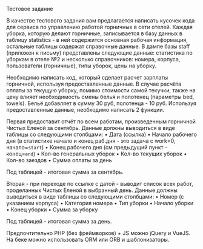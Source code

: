 Тестовое задание

В качестве тестового задания вам предлагается написать кусочек кода для сервиса по управлению работой горничных в сети отелей. Каждая уборка, которую делают горничные, записывается в базу данных в таблицу statistics - в ней содержится основная рабочая информация, остальные таблицы содержат справочные данные.
В дампе базы staff (приложен к письму) представлены следующие данные: статистика по уборкам в отеле №2 и несколько справочников: номера, корпуса, пользователи (горничные), типы уборок, цены на уборку.

Необходимо написать код, который сделает расчет зарплаты горничной, используя предоставленные данные.
В случае расчёта оплаты за текущую уборку, помимо стоимости самой текучки, также на цену влияет необходимость смены белья и полотенец (параметры bed, towels). Бельё добавляет в сумму 30 руб, полотенца - 10 руб.
Используя предоставленные данные, необходимо написать 2 функции.
 
Первая предоставит отчёт по всем работам, произведенным горничной Чистых Еленой за сентябрь. Данные должны выводиться в виде таблицы со следующими столбцами:
•	Дата (ссылка)
•	Начало рабочего дня (в статистике начало и конец раб.дня - это задача с work=0, начало=`start`)
•	Конец рабочего дня (см предыдущий пункт - конец=`end`)
•	Кол-во генеральных уборок
•	Кол-во текущих уборок
•	Кол-во заездов
•	Сумма оплаты за день

Под таблицей - итоговая сумма за сентябрь.
 
Вторая - при переходе по ссылке с датой - выводит список всех работ, проделанных Чистых Еленой в выбранный день. Данные должны выводиться в виде таблицы со следующими столбцами:
•	Номер (с указанием корпуса)
•	Категория номера
•	Тип уборки
•	Начало уборки
•	Конец уборки
•	Сумма за уборку

Под таблицей - итоговая сумма за день.

 
Предпочтительно PHP (без фреймворков) + JS можно jQuery и VueJS.
На беке можно использовать ORM или ORB и шаблонизаторы.


